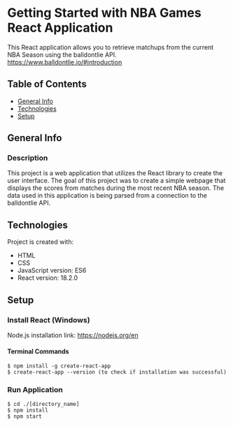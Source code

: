 # Getting Started with NBA Games React Application

This React application allows you to retrieve matchups from the current NBA Season using the
balldontlie API. https://www.balldontlie.io/#introduction


## Table of Contents
* [General Info](#general-info)
* [Technologies](#technologies)
* [Setup](#setup)

## General Info
### Description
This project is a web application that utilizes the React library to create the user interface.
The goal of this project was to create a simple webpage that displays the scores from matches
during the most recent NBA season. The data used in this application is being parsed from 
a connection to the balldontlie API.

## Technologies
Project is created with:
* HTML
* CSS
* JavaScript version: ES6
* React version: 18.2.0

## Setup

### Install React (Windows)
Node.js installation link: https://nodejs.org/en
#### Terminal Commands
```
$ npm install -g create-react-app
$ create-react-app --version (to check if installation was successful)

```
### Run Application

```
$ cd ./[directory_name]
$ npm install
$ npm start
```
